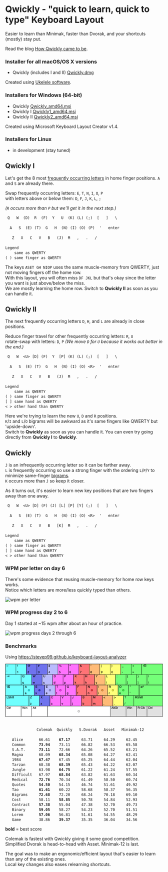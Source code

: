 # Qwickly - "quick to learn, quick to type" Keyboard Layout

Easier to learn than Minimak, faster than Dvorak, and your shortcuts (mostly) stay put.

Read the blog [How Qwickly came to be](https://blog.keithkim.org/opensource/making-the-qwickest-keyboard-layout).

### Installer for all macOS/OS X versions
- Qwickly (includes I and II) [Qwickly.dmg](https://github.com/qwickly-org/Qwickly/releases/download/v1.0/Qwickly.dmg)

Created using [Ukelele software](https://software.sil.org/ukelele).

### Installers for Windows (64-bit)
- Qwickly [Qwickly_amd64.msi](https://github.com/qwickly-org/Qwickly/releases/download/v1.0/Qwickly_amd64.msi)
- Qwickly I [Qwickly1_amd64.msi](https://github.com/qwickly-org/Qwickly/releases/download/v1.0/Qwickly1_amd64.msi)
- Qwickly II [Qwickly2_amd64.msi](https://github.com/qwickly-org/Qwickly/releases/download/v1.0/Qwickly2_amd64.msi)

Created using Microsoft Keyboard Layout Creator v1.4.

### Installers for Linux
- in development (stay tuned)


## Qwickly I

Let's get the 8 most [frequently occurring letters](https://en.wikipedia.org/wiki/Letter_frequency) in home finger positions. `A` and `S` are already there.

Swap frequently occurring letters: `E`, `T`, `N`, `I`, `O`, `P`<br/>
with letters above or below them: `D`, `F`, `J`, `K`, `L`, `;`

*(`R` occurs more than `P` but we'll get it in the next step.)*
```
 Q   W  (D)  R  (F)  Y   U  (K) (L) (;)  [   ]   \

  A   S  (E) (T)  G   H  (N) (I) (O) (P)  '   enter

   Z   X   C   V   B   (J)  M   ,   .   /

Legend
    same as QWERTY
( ) same finger as QWERTY
```
The keys `ASET GH NIOP` uses the same muscle-memory from QWERTY, just not moving fingers off the home row.<br/>
With this layout, you will often miss `DF JKL` but that's okay since the letter you want is just above/below the miss.<br/>
We are mostly learning the home row. Switch to **Qwickly II** as soon as you can handle it.

## Qwickly II

The next frequently occurring letters `D`, `H`, and `L` are already in close positions.

Reduce finger travel for other frequently occurring letters: `R`, `U`<br/>
rotate-swap with letters: `D`, `P` *(We move `D` for `U` because it works out better in the end.)*
```
 Q   W  <U> [D] (F)  Y  [P] (K) (L) (;)  [   ]   \

  A   S  (E) (T)  G   H  (N) (I) (O) <R>  '   enter

   Z   X   C   V   B   (J)  M   ,   .   /

Legend
    same as QWERTY
( ) same finger as QWERTY
[ ] same hand as QWERTY
< > other hand than QWERTY
```

Here we're trying to learn the new `U`, `D` and `R` positions.<br/>
`K`/`I` and `L`/`O` bigrams will be awkward as it's same fingers like QWERTY but 'upside-down'.<br/>
Switch to **Qwickly** as soon as you can handle it. You can even try going directly from **Qwickly I** to **Qwickly**.

## Qwickly

`J` is an infrequently occurring letter so it can be farther away.<br/>
`L` is frequently occurring so use a strong finger with the ordering `L`/`P`/`Y` to minimize same-finger [bigrams](https://blogs.sas.com/content/iml/2014/09/26/bigrams.html).<br/>
`K` occurs more than `J` so keep it closer.

As it turns out, it's easier to learn new key positions that are two fingers away than one away.
```
 Q   W  <U> [D] (F) (J) [L] [P] [Y] (;)  [   ]   \

  A   S  (E) (T)  G   H  (N) (I) (O) <R>  '   enter

   Z   X   C   V   B   [K]  M   ,   .   /

Legend
    same as QWERTY
( ) same finger as QWERTY
[ ] same hand as QWERTY
< > other hand than QWERTY
```

### WPM per letter on day 6

There's some evidence that reusing muscle-memory for home row keys works.<br/>
Notice which letters are more/less quickly typed than others.

![wpm per letter](https://github.com/qwickly-org/Qwickly/blob/master/wpm-letters-day-6.png)

### WPM progress day 2 to 6

Day 1 started at ~15 wpm after about an hour of practice.

![wpm progress days 2 through 6](https://github.com/qwickly-org/Qwickly/blob/master/wpm-days-2-6.png)


### Benchmarks

Using https://stevep99.github.io/keyboard-layout-analyzer

![Qwickly keyboard layout configuration](https://github.com/qwickly-org/Qwickly/blob/master/Qwickly.png)

<pre><code>
              Colemak  Qwickly   S.Dvorak   Asset   Minimak-12

   Alice       66.61    <b>67.17</b>     63.71     64.29     62.45
   Common      <b>73.94</b>    73.11     66.82     66.53     65.58
   S.A.T.      <b>73.11</b>    72.66     64.26     65.52     63.21
   Magna       68.09    <b>68.34</b>     65.08     64.27     62.41
   1984        <b>67.47</b>    67.45     65.25     64.44     62.04
   Tarzan      68.38    <b>68.39</b>     65.43     64.22     62.07
   Jungle      63.98    <b>64.75</b>     61.22     61.24     57.55
   Difficult   67.97    <b>68.84</b>     63.82     61.63     60.34
   Medical     <b>72.76</b>    70.34     61.49     58.50     60.74
   Quotes      <b>54.50</b>    54.15     46.74     51.61     49.92
   Tao         <b>61.61</b>    60.22     58.68     58.37     56.35
   Bigrams     <b>72.68</b>    72.20     68.24     70.18     69.10
   Cost        58.11    <b>58.85</b>     50.78     54.84     52.93
   Contract    <b>57.38</b>    55.04     47.38     52.70     49.73
   Binary      <b>59.05</b>    58.27     54.23     52.70     51.51
   Lorem       <b>57.06</b>    56.81     51.61     54.55     48.29
   Game        38.86    <b>39.37</b>     35.35     36.04     34.56
</code></pre>
**bold** = best score

Colemak is fastest with Qwickly giving it some good competition.<br/>
Simplified Dvorak is head-to-head with Asset. Minimak-12 is last.

The goal was to make an ergonomic/efficient layout that's easier to learn than any of the existing ones.<br/>
Local key changes also eases relearning shortcuts.
